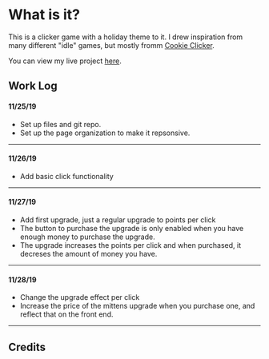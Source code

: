 # What is it?

This is a clicker game with a holiday theme to it. I drew inspiration from many different "idle" games, but mostly fromm [Cookie Clicker](http://orteil.dashnet.org/cookieclicker/).

You can view my live project [here](https://rperry99.github.io/holiday-clicker/).

## Work Log

#### 11/25/19

- Set up files and git repo.
- Set up the page organization to make it repsonsive.

---

#### 11/26/19

- Add basic click functionality

---

#### 11/27/19

- Add first upgrade, just a regular upgrade to points per click
- The button to purchase the upgrade is only enabled when you have enough money to purchase the upgrade.
- The upgrade increases the points per click and when purchased, it decreses the amount of money you have.

---

#### 11/28/19

- Change the upgrade effect per click
- Increase the price of the mittens upgrade when you purchase one, and reflect that on the front end.

---

## Credits
